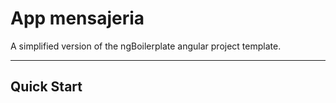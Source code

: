 # App mensajeria

A simplified version of the ngBoilerplate angular project template.

***

## Quick Start
